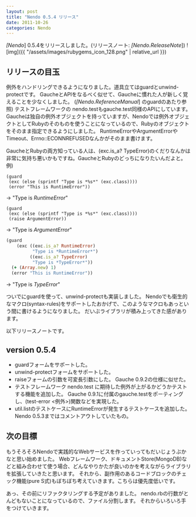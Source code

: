 ```yaml
---
layout: post
title: "Nendo 0.5.4 リリース"
date: 2011-10-26
categories: Nendo
---
```

*[Nendo*] 0.5.4をリリースしました。(リリースノート: *[Nendo.ReleaseNote*])
![img]({{ "/assets/images/rubygems_icon_128.png" | relative_url }})
## リリースの目玉
例外をハンドリングできるようになりました。道具立てはguardとunwind-protectです。
GaucheとAPIをなるべく似せて、Gaucheに慣れた人が新しく覚えることを少なくしました。 (*[Nendo.ReferenceManual*] のguardのあたり参照)
テストフレームワークの nendo.testもgauche.test同様のAPIにしています。
Gaucheは独自の例外オブジェクトを持っていますが、Nendoでは例外オブジェクトとしてRubyのそのものを使うことになっているので、Rubyのオブジェクトをそのまま指定できるようにしました。
RuntimeErrorやArgumentErrorやTimeout、Errno::ECONNREFUSEDなんかがそのまま書けます。

GaucheとRubyの両方知っている人は、(exc.is_a? TypeError)のくだりなんかは非常に気持ち悪いかもですね。GaucheとRubyのどっちになりたいんだよと。
例)
```
(guard
 (exc (else (sprintf "Type is *%s*" (exc.class))))
 (error "This is RuntimeError"))
```
 → "Type is *RuntimeError*"

```
(guard
 (exc (else (sprintf "Type is *%s*" (exc.class))))
 (raise ArgumentError))
```
 → "Type is *ArgumentError*"

```ruby
(guard
    (exc ((exc.is_a? RuntimeError)
          "Type is *RuntimeError*")
         ((exc.is_a? TypeError)
          "Type is *TypeError*"))
  (+ (Array.new) 1)
  (error "This is RuntimeError"))
```
 → "Type is *TypeError*"

ついでにguardを使って、unwind-protectも実装しました。
Nendoでも衛生的なマクロ(syntax-rules)をサポートしたおかげで、このようなマクロもあっという間に書けるようになりました。
だいぶライブラリが積み上ってきた感があります。

以下リリースノートです。
## version 0.5.4
- guardフォームをサポートした。
- unwind-protectフォームをサポートした。
- raiseフォームの引数を可変長引数にした。
 Gauche 0.9.2の仕様に似せた。
- テストフレームワーク nendo.test に期待した例外が上がるかどうかテストする機能を追加した。
 Gauche 0.9.1に付属のgauche.testをポーティングし、(test-error <例外>)関数などを実現した。
- util.listのテストケースにRuntimeErrorが発生するテストケースを追加した。
 Nendo 0.5.3まではコメントアウトしていたもの。

## 次の目標
もうそろそろNendoで実践的なWebサービスを作っていってもだいじょうぶかなと思い始めました。
Webフレームワーク、ドキュメントStore(MongoDB)などと組み合わせて使う場合、どんなやりかたが良いのかを考えながらライブラリを拡張していきたと思います。
それから、副作用のあるコードブロックのチェック機能(pure S式)もぼちぼち考えていきます。こちらは優先度低いです。

あっ、その前にリファクタリングする予定がありました。
nendo.rbの行数がとんどもないことになっているので、ファイル分割します。
それからいろいろ手をつけていきます。
